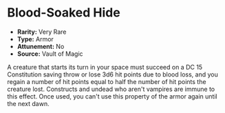 # Blood-Soaked Hide

- **Rarity:** Very Rare
- **Type:** Armor
- **Attunement:** No
- **Source:** Vault of Magic

A creature that starts its turn in your space must succeed on a DC 15 Constitution saving throw or lose 3d6 hit points due to blood loss, and you regain a number of hit points equal to half the number of hit points the creature lost. Constructs and undead who aren't vampires are immune to this effect. Once used, you can't use this property of the armor again until the next dawn.
